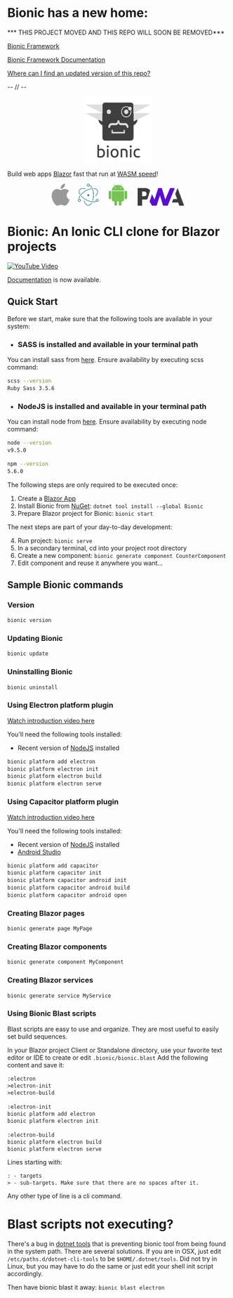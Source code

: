 # Bionic has a new home:

*** THIS PROJECT MOVED AND THIS REPO WILL SOON BE REMOVED***

[Bionic Framework](https://github.com/BionicFramework/)

[Bionic Framework Documentation](https://bionicframework.github.io/Documentation)

[Where can I find an updated version of this repo?](https://github.com/BionicFramework/BionicCLI)

-- // --

<div style="text-align:center"><img src="https://raw.githubusercontent.com/bmsantos/bionic/master/docs/images/logo-full.png" alt="bionic" height="150"/></div>

Build web apps [Blazor](https://blazor.net) fast that run at [WASM speed](https://hackernoon.com/screamin-speed-with-webassembly-b30fac90cd92)!

<div style="text-align:center">
    <a href="https://bmsantos.github.io/bionic/platforms/capacitor/ios"><img src="https://raw.githubusercontent.com/bmsantos/bionic/master/docs/images/apple-logo.png" alt="iOS" height="50px"/></a>
    &nbsp;&nbsp;&nbsp;
    <a href="https://bmsantos.github.io/bionic/platforms/electron"><img src="https://raw.githubusercontent.com/bmsantos/bionic/master/docs/images/electron-logo.png" alt="Electron" height="50px"/></a>
    &nbsp;&nbsp;&nbsp;
    <a href="https://bmsantos.github.io/bionic/platforms/capacitor/android"><img src="https://raw.githubusercontent.com/bmsantos/bionic/master/docs/images/android-logo.png" alt="Android" height="50px"/></a>
    &nbsp;&nbsp;&nbsp;
    <img src="https://raw.githubusercontent.com/bmsantos/bionic/master/docs/images/pwa-logo.png" alt="PWA" height="40px"/>
</div>


# Bionic: An Ionic CLI clone for Blazor projects


[![YouTube Video](https://img.youtube.com/vi/NONCv-i4Q34/0.jpg)](https://youtu.be/NONCv-i4Q34)

[Documentation](http://bmsantos.github.com/bionic) is now available.

## Quick Start

Before we start, make sure that the following tools are available in your system:

- ### SASS is installed and available in your terminal path

You can install sass from [here](https://sass-lang.com/install).
Ensure availability by executing scss command:
```bash
scss --version
Ruby Sass 3.5.6
```

- ### NodeJS is installed and available in your terminal path

You can install node from [here](https://nodejs.org/).
Ensure availability by executing node command:
```bash
node --version
v9.5.0
```

```bash
npm --version
5.6.0
```

The following steps are only required to be executed once:

1. Create a [Blazor App](https://blazor.net/docs/get-started.html)
2. Install Bionic from [NuGet](https://www.nuget.org/packages/Bionic): ```dotnet tool install --global Bionic```
3. Prepare Blazor project for Bionic: ```bionic start```

The next steps are part of your day-to-day development:

4. Run project: ```bionic serve```
5. In a secondary terminal, cd into your project root directory
6. Create a new component: ```bionic generate component CounterComponent```
7. Edit component and reuse it anywhere you want...

## Sample Bionic commands

### Version
```bash
bionic version
```

### Updating Bionic

```bash
bionic update
```

### Uninstalling Bionic

```bash
bionic uninstall
```

### Using Electron platform plugin

[Watch introduction video here](https://www.youtube.com/watch?v=2aGTsSe7-MU&t=5s)

You'll need the following tools installed:
- Recent version of [NodeJS](https://nodejs.org/en/) installed

```bash
bionic platform add electron
bionic platform electron init
bionic platform electron build
bionic platform electron serve
```

### Using Capacitor platform plugin

[Watch introduction video here](https://www.youtube.com/watch?v=67A1ZVlyUfA)

You'll need the following tools installed:
- Recent version of [NodeJS](https://nodejs.org/en/) installed
- [Android Studio](https://developer.android.com/studio/)

```bash
bionic platform add capacitor
bionic platform capacitor init
bionic platform capacitor android init
bionic platform capacitor android build
bionic platform capacitor android open
```

### Creating Blazor pages

```bash
bionic generate page MyPage
```

### Creating Blazor components

```bash
bionic generate component MyComponent
```

### Creating Blazor services

```bash
bionic generate service MyService
```

### Using Bionic Blast scripts

Blast scripts are easy to use and organize.
They are most useful to easily set build sequences.

In your Blazor project Client or Standalone directory, use your favorite text editor or IDE to create or edit ```.bionic/bionic.blast```
Add the following content and save it:

```text
:electron
>electron-init
>electron-build

:electron-init
bionic platform add electron
bionic platform electron init

:electron-build
bionic platform electron build
bionic platform electron serve
```

Lines starting with:
```text
: - targets
> - sub-targets. Make sure that there are no spaces after it.
```
Any other type of line is a cli command.
 
# Blast scripts not executing?

There's a bug in [dotnet tools](https://github.com/dotnet/cli/issues/9321) that is preventing bionic tool from being found in the system path.
There are several solutions. If you are in OSX, just edit ```/etc/paths.d/dotnet-cli-tools``` to be ```$HOME/.dotnet/tools```.
Did not try in Linux, but you may have to do the same or just edit your shell init script accordingly.


Then have bionic blast it away: ```bionic blast electron```

